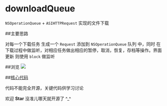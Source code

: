 # downloadQueue

`NSOperationQueue` + `ASIHTTPRequest` 实现的文件下载

##主要思路

对每一个下载任务 生成一个 `Request` 添加到 `NSOperationQueue` 队列 中，同时 在下载过程中做监听，对相应任务做出相应的暂停，取消，恢复，存档等操作。界面更新 则使用 `block` 做监听

##浏览 
![](https://github.com/lfb-cd/downloadQueue/blob/master/downloadQueue.gif)

##[核心代码](https://github.com/lfb-cd/downloadQueue/blob/master/code/article.md)

代码不能完全开源，关键代码供学习讨论

欢迎 **Star** 没准儿哪天就开源了 ^_^
